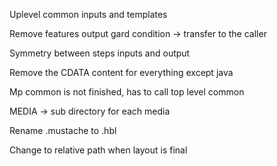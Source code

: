 
Uplevel common inputs and templates

Remove features output gard condition -> transfer to the caller

Symmetry between steps inputs and output

Remove the CDATA content for everything except java

Mp common is not finished, has to call top level common

MEDIA -> sub directory for each media

Rename .mustache to .hbl

Change to relative path when layout is final